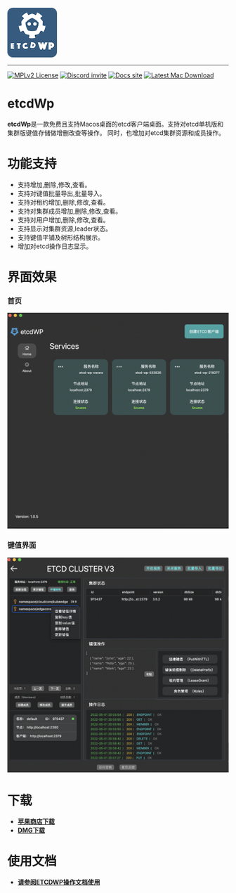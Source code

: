 ![ETCDWP](./arch/icon.png "ETCDWP")

---

[![MPLv2 License][6]][7]
[![Discord invite][8]][9]
[![Docs site][5]][3]
[![Latest Mac Download][10]][2]

# etcdWp

**etcdWp**是一款免费且支持Macos桌面的etcd客户端桌面。支持对etcd单机版和集群版键值存储做增删改查等操作。
同时，也增加对etcd集群资源和成员操作。

# 功能支持

- 支持增加,删除,修改,查看。
- 支持对键值批量导出,批量导入。
- 支持对租约增加,删除,修改,查看。
- 支持对集群成员增加,删除,修改,查看。
- 支持对用户增加,删除,修改,查看。
- 支持显示对集群资源,leader状态。
- 支持键值平铺及树形结构展示。
- 增加对etcd操作日志显示。

# 界面效果

### 首页

![首页](arch/WechatIMG627.png)

### 键值界面 

![](arch/WechatIMG630.png)


# 下载

-  **[苹果商店下载][1]**
-  **[DMG下载][2]**

# 使用文档

- **[请参阅ETCDWP操作文档使用][3]**

[1]: https://apps.apple.com/cn/app/etcdwp/id1617626187?mt=12
[2]: https://github.com/workpieces/etcdWpSite/releases
[3]: https://github.com/workpieces/etcdWpSite/wiki
[4]: https://github.com/workpieces/etcdWpSite/blob/main/LICENSE
[5]: https://img.shields.io/badge/Docs-Learn%20more-ffc7c7
[6]: https://img.shields.io/badge/license-MPLv2-blue.svg?style=flat-square
[7]: https://www.mozilla.org/MPL/2.0/
[8]: https://img.shields.io/badge/Discord-Come%20and%20chill-blue
[9]: https://github.com/workpieces/etcdWpSite/issues
[10]: https://img.shields.io/teamcity/https/build.syncthing.net/s/Syncthing_BuildMac.svg?style=flat-square&label=mac+build

